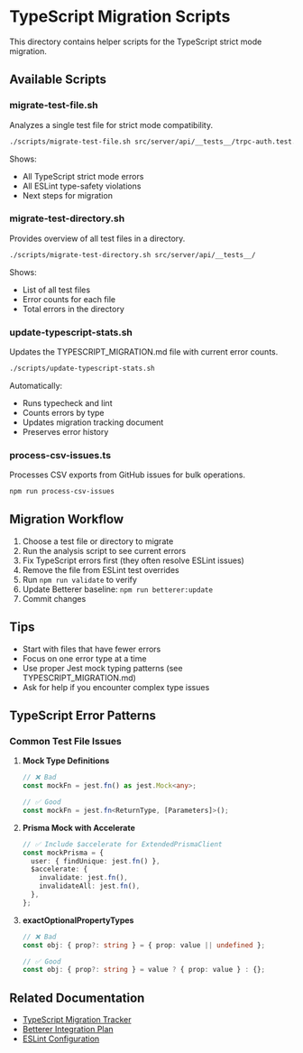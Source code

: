# TypeScript Migration Scripts

This directory contains helper scripts for the TypeScript strict mode migration.

## Available Scripts

### migrate-test-file.sh

Analyzes a single test file for strict mode compatibility.

```bash
./scripts/migrate-test-file.sh src/server/api/__tests__/trpc-auth.test.ts
```

Shows:

- All TypeScript strict mode errors
- All ESLint type-safety violations
- Next steps for migration

### migrate-test-directory.sh

Provides overview of all test files in a directory.

```bash
./scripts/migrate-test-directory.sh src/server/api/__tests__/
```

Shows:

- List of all test files
- Error counts for each file
- Total errors in the directory

### update-typescript-stats.sh

Updates the TYPESCRIPT_MIGRATION.md file with current error counts.

```bash
./scripts/update-typescript-stats.sh
```

Automatically:

- Runs typecheck and lint
- Counts errors by type
- Updates migration tracking document
- Preserves error history

### process-csv-issues.ts

Processes CSV exports from GitHub issues for bulk operations.

```bash
npm run process-csv-issues
```

## Migration Workflow

1. Choose a test file or directory to migrate
2. Run the analysis script to see current errors
3. Fix TypeScript errors first (they often resolve ESLint issues)
4. Remove the file from ESLint test overrides
5. Run `npm run validate` to verify
6. Update Betterer baseline: `npm run betterer:update`
7. Commit changes

## Tips

- Start with files that have fewer errors
- Focus on one error type at a time
- Use proper Jest mock typing patterns (see TYPESCRIPT_MIGRATION.md)
- Ask for help if you encounter complex type issues

## TypeScript Error Patterns

### Common Test File Issues

1. **Mock Type Definitions**

   ```typescript
   // ❌ Bad
   const mockFn = jest.fn() as jest.Mock<any>;

   // ✅ Good
   const mockFn = jest.fn<ReturnType, [Parameters]>();
   ```

2. **Prisma Mock with Accelerate**

   ```typescript
   // ✅ Include $accelerate for ExtendedPrismaClient
   const mockPrisma = {
     user: { findUnique: jest.fn() },
     $accelerate: {
       invalidate: jest.fn(),
       invalidateAll: jest.fn(),
     },
   };
   ```

3. **exactOptionalPropertyTypes**

   ```typescript
   // ❌ Bad
   const obj: { prop?: string } = { prop: value || undefined };

   // ✅ Good
   const obj: { prop?: string } = value ? { prop: value } : {};
   ```

## Related Documentation

- [TypeScript Migration Tracker](../TYPESCRIPT_MIGRATION.md)
- [Betterer Integration Plan](../docs/typescript-migration/betterer-integration-plan.md)
- [ESLint Configuration](../eslint.config.js)
